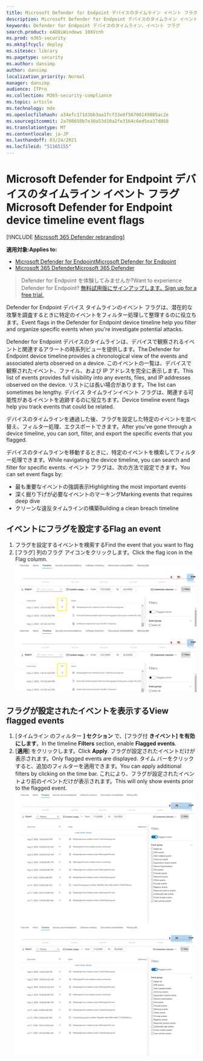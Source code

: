 ```yaml
---
title: Microsoft Defender for Endpoint デバイスのタイムライン イベント フラグ
description: Microsoft Defender for Endpoint デバイスのタイムライン イベント フラグを使用して、
keywords: Defender for Endpoint デバイスのタイムライン、イベント フラグ
search.product: eADQiWindows 10XVcnh
ms.prod: m365-security
ms.mktglfcycl: deploy
ms.sitesec: library
ms.pagetype: security
ms.author: dansimp
author: dansimp
localization_priority: Normal
manager: dansimp
audience: ITPro
ms.collection: M365-security-compliance
ms.topic: article
ms.technology: mde
ms.openlocfilehash: a34efc171d3bb3aa1fcf33e0f56700149885ac2e
ms.sourcegitcommit: 2a708650b7e30a53d10a2fe3164c6ed5ea37d868
ms.translationtype: MT
ms.contentlocale: ja-JP
ms.lasthandoff: 03/24/2021
ms.locfileid: "51165155"
---
```

# <a name="microsoft-defender-for-endpoint-device-timeline-event-flags"></a><span data-ttu-id="c69ae-104">Microsoft Defender for Endpoint デバイスのタイムライン イベント フラグ</span><span class="sxs-lookup"><span data-stu-id="c69ae-104">Microsoft Defender for Endpoint device timeline event flags</span></span>

[!INCLUDE [Microsoft 365 Defender rebranding](../../includes/microsoft-defender.md)]

<span data-ttu-id="c69ae-105">**適用対象:**</span><span class="sxs-lookup"><span data-stu-id="c69ae-105">**Applies to:**</span></span>
- [<span data-ttu-id="c69ae-106">Microsoft Defender for Endpoint</span><span class="sxs-lookup"><span data-stu-id="c69ae-106">Microsoft Defender for Endpoint</span></span>](https://go.microsoft.com/fwlink/p/?linkid=2154037)
- [<span data-ttu-id="c69ae-107">Microsoft 365 Defender</span><span class="sxs-lookup"><span data-stu-id="c69ae-107">Microsoft 365 Defender</span></span>](https://go.microsoft.com/fwlink/?linkid=2118804)

><span data-ttu-id="c69ae-108">Defender for Endpoint を体験してみませんか?</span><span class="sxs-lookup"><span data-stu-id="c69ae-108">Want to experience Defender for Endpoint?</span></span> [<span data-ttu-id="c69ae-109">無料試用版にサインアップします。</span><span class="sxs-lookup"><span data-stu-id="c69ae-109">Sign up for a free trial.</span></span>](https://www.microsoft.com/microsoft-365/windows/microsoft-defender-atp?ocid=docs-wdatp-assignaccess-abovefoldlink)

<span data-ttu-id="c69ae-110">Defender for Endpoint デバイス タイムラインのイベント フラグは、潜在的な攻撃を調査するときに特定のイベントをフィルター処理して整理するのに役立ちます。</span><span class="sxs-lookup"><span data-stu-id="c69ae-110">Event flags in the Defender for Endpoint device timeline help you filter and organize specific events when you're  investigate potential attacks.</span></span>

<span data-ttu-id="c69ae-111">Defender for Endpoint デバイスのタイムラインは、デバイスで観察されるイベントと関連するアラートの時系列ビューを提供します。</span><span class="sxs-lookup"><span data-stu-id="c69ae-111">The Defender for Endpoint device timeline provides a chronological view of the events and associated alerts observed on a device.</span></span> <span data-ttu-id="c69ae-112">このイベントの一覧は、デバイスで観察されたイベント、ファイル、および IP アドレスを完全に表示します。</span><span class="sxs-lookup"><span data-stu-id="c69ae-112">This list of events provides full visibility into any events, files, and IP addresses observed on the device.</span></span> <span data-ttu-id="c69ae-113">リストには長い場合があります。</span><span class="sxs-lookup"><span data-stu-id="c69ae-113">The list can sometimes be lengthy.</span></span> <span data-ttu-id="c69ae-114">デバイス タイムラインイベント フラグは、関連する可能性があるイベントを追跡するのに役立ちます。</span><span class="sxs-lookup"><span data-stu-id="c69ae-114">Device timeline event flags help you track events that could be related.</span></span> 

<span data-ttu-id="c69ae-115">デバイスのタイムラインを通過した後、フラグを設定した特定のイベントを並べ替え、フィルター処理、エクスポートできます。</span><span class="sxs-lookup"><span data-stu-id="c69ae-115">After you've gone through a device timeline, you can sort, filter, and export the specific events that you flagged.</span></span>

<span data-ttu-id="c69ae-116">デバイスのタイムラインを移動するときに、特定のイベントを検索してフィルター処理できます。</span><span class="sxs-lookup"><span data-stu-id="c69ae-116">While navigating the device timeline, you can search and filter for specific events.</span></span> <span data-ttu-id="c69ae-117">イベント フラグは、次の方法で設定できます。</span><span class="sxs-lookup"><span data-stu-id="c69ae-117">You can set event flags by:</span></span> 

- <span data-ttu-id="c69ae-118">最も重要なイベントの強調表示</span><span class="sxs-lookup"><span data-stu-id="c69ae-118">Highlighting the most important events</span></span> 
- <span data-ttu-id="c69ae-119">深く掘り下げが必要なイベントのマーキング</span><span class="sxs-lookup"><span data-stu-id="c69ae-119">Marking events that requires deep dive</span></span> 
- <span data-ttu-id="c69ae-120">クリーンな違反タイムラインの構築</span><span class="sxs-lookup"><span data-stu-id="c69ae-120">Building a clean breach timeline</span></span>



## <a name="flag-an-event"></a><span data-ttu-id="c69ae-121">イベントにフラグを設定する</span><span class="sxs-lookup"><span data-stu-id="c69ae-121">Flag an event</span></span>
1. <span data-ttu-id="c69ae-122">フラグを設定するイベントを検索する</span><span class="sxs-lookup"><span data-stu-id="c69ae-122">Find the event that you want to flag</span></span>
2. <span data-ttu-id="c69ae-123">[フラグ] 列のフラグ アイコンをクリックします。</span><span class="sxs-lookup"><span data-stu-id="c69ae-123">Click the flag icon in the Flag column.</span></span> 
<span data-ttu-id="c69ae-124">![デバイスのタイムライン フラグのイメージ](images/device-flags.png)</span><span class="sxs-lookup"><span data-stu-id="c69ae-124">![Image of device timeline flag](images/device-flags.png)</span></span>

## <a name="view-flagged-events"></a><span data-ttu-id="c69ae-125">フラグが設定されたイベントを表示する</span><span class="sxs-lookup"><span data-stu-id="c69ae-125">View flagged events</span></span>  
1. <span data-ttu-id="c69ae-126">[タイムライン のフィルター **] セクション** で、[フラグ付 **きイベント] を有効にします**。</span><span class="sxs-lookup"><span data-stu-id="c69ae-126">In the timeline **Filters** section, enable **Flagged events**.</span></span>
2. <span data-ttu-id="c69ae-127">[**適用**] をクリックします。</span><span class="sxs-lookup"><span data-stu-id="c69ae-127">Click **Apply**.</span></span> <span data-ttu-id="c69ae-128">フラグが設定されたイベントだけが表示されます。</span><span class="sxs-lookup"><span data-stu-id="c69ae-128">Only flagged events are displayed.</span></span>
<span data-ttu-id="c69ae-129">タイム バーをクリックすると、追加のフィルターを適用できます。</span><span class="sxs-lookup"><span data-stu-id="c69ae-129">You can apply additional filters by clicking on the time bar.</span></span> <span data-ttu-id="c69ae-130">これにより、フラグが設定されたイベントより前のイベントだけが表示されます。</span><span class="sxs-lookup"><span data-stu-id="c69ae-130">This will only show events prior to the flagged event.</span></span>  
<span data-ttu-id="c69ae-131">![フィルターがオンのデバイス タイムライン フラグのイメージ](images/device-flag-filter.png)</span><span class="sxs-lookup"><span data-stu-id="c69ae-131">![Image of device timeline flag with filter on](images/device-flag-filter.png)</span></span>
